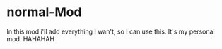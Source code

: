 # normal-Mod
In this mod i'll add everything I wan't, so I can use this.
It's my personal mod. HAHAHAH
